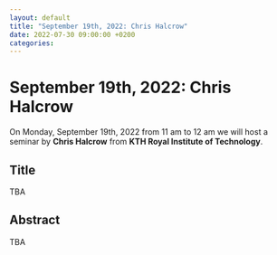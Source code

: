 ```yaml
---
layout: default
title: "September 19th, 2022: Chris Halcrow"
date: 2022-07-30 09:00:00 +0200
categories:
---
```


# September 19th, 2022: Chris Halcrow

On Monday, September 19th, 2022 from 11 am to 12 am we will host a seminar by **Chris Halcrow** from **KTH Royal Institute of Technology**. 

## Title

TBA

## Abstract 

TBA




